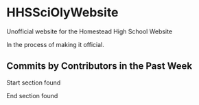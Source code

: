 # HHSSciOlyWebsite
Unofficial website for the Homestead High School Website

In the process of making it official.


## Commits by Contributors in the Past Week
Start section found
<!-- COMMIT_SECTION_START -->

End section found
<!-- COMMIT_SECTION_END -->
